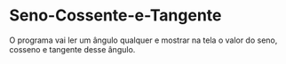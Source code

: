 # Seno-Cossente-e-Tangente
 O programa vai ler um ângulo qualquer e mostrar na tela o valor do seno, cosseno e tangente desse ângulo.
